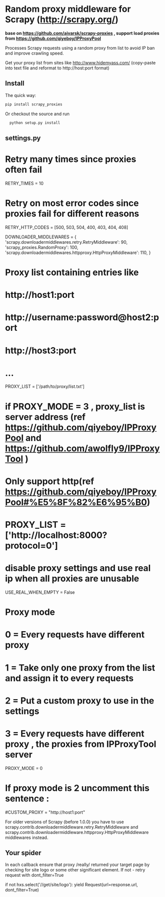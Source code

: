 Random proxy middleware for Scrapy (http://scrapy.org/)
=======================================================

**base on https://github.com/aivarsk/scrapy-proxies , support  load proxies from https://github.com/qiyeboy/IPProxyPool**

Processes Scrapy requests using a random proxy from list to avoid IP ban and
improve crawling speed.

Get your proxy list from sites like http://www.hidemyass.com/ (copy-paste into text file
and reformat to http://host:port format)

Install
--------

The quick way:

```bash
pip install scrapy_proxies
```

Or checkout the source and run

```bash
  python setup.py install
```

settings.py
-----------

  # Retry many times since proxies often fail
  RETRY_TIMES = 10
  # Retry on most error codes since proxies fail for different reasons
  RETRY_HTTP_CODES = [500, 503, 504, 400, 403, 404, 408]

  DOWNLOADER_MIDDLEWARES = {
    'scrapy.downloadermiddlewares.retry.RetryMiddleware': 90,
    'scrapy_proxies.RandomProxy': 100,
    'scrapy.downloadermiddlewares.httpproxy.HttpProxyMiddleware': 110,
  }

  # Proxy list containing entries like
  # http://host1:port
  # http://username:password@host2:port
  # http://host3:port
  # ...
  PROXY_LIST = ['/path/to/proxy/list.txt']

  # if PROXY_MODE = 3 , proxy_list is server address (ref https://github.com/qiyeboy/IPProxyPool and https://github.com/awolfly9/IPProxyTool )
  # Only support http(ref https://github.com/qiyeboy/IPProxyPool#%E5%8F%82%E6%95%B0)
  # PROXY_LIST = ['http://localhost:8000?protocol=0']

  # disable proxy settings and  use real ip when all proxies are unusable
  USE_REAL_WHEN_EMPTY = False
  
  # Proxy mode
  # 0 = Every requests have different proxy
  # 1 = Take only one proxy from the list and assign it to every requests
  # 2 = Put a custom proxy to use in the settings
  # 3 = Every requests have different proxy , the proxies from IPProxyTool server
  PROXY_MODE = 0
  
  # If proxy mode is 2 uncomment this sentence :
  #CUSTOM_PROXY = "http://host1:port"


For older versions of Scrapy (before 1.0.0) you have to use
scrapy.contrib.downloadermiddleware.retry.RetryMiddleware and
scrapy.contrib.downloadermiddleware.httpproxy.HttpProxyMiddleware
middlewares instead.


Your spider
-----------

In each callback ensure that proxy /really/ returned your target page by
checking for site logo or some other significant element.
If not - retry request with dont_filter=True

  if not hxs.select('//get/site/logo'):
    yield Request(url=response.url, dont_filter=True)
